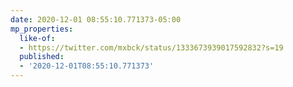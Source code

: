 ```yaml
---
date: 2020-12-01 08:55:10.771373-05:00
mp_properties:
  like-of:
  - https://twitter.com/mxbck/status/1333673939017592832?s=19
  published:
  - '2020-12-01T08:55:10.771373'
---
```


